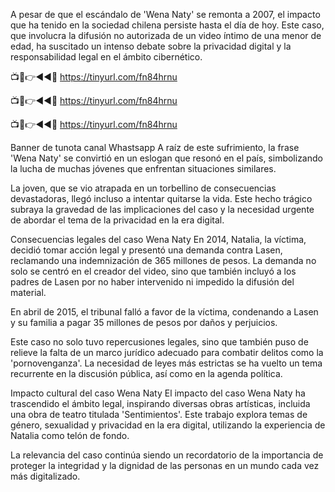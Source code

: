 A pesar de que el escándalo de 'Wena Naty' se remonta a 2007, el impacto que ha tenido en la sociedad chilena persiste hasta el día de hoy. Este caso, que involucra la difusión no autorizada de un video íntimo de una menor de edad, ha suscitado un intenso debate sobre la privacidad digital y la responsabilidad legal en el ámbito cibernético.

📺📱👉◄◄🔴  https://tinyurl.com/fn84hrnu

📺📱👉◄◄🔴  https://tinyurl.com/fn84hrnu

📺📱👉◄◄🔴  https://tinyurl.com/fn84hrnu


Banner de tunota canal Whastsapp
A raíz de este sufrimiento, la frase 'Wena Naty' se convirtió en un eslogan que resonó en el país, simbolizando la lucha de muchas jóvenes que enfrentan situaciones similares.

La joven, que se vio atrapada en un torbellino de consecuencias devastadoras, llegó incluso a intentar quitarse la vida. Este hecho trágico subraya la gravedad de las implicaciones del caso y la necesidad urgente de abordar el tema de la privacidad en la era digital.

Consecuencias legales del caso Wena Naty
En 2014, Natalia, la víctima, decidió tomar acción legal y presentó una demanda contra Lasen, reclamando una indemnización de 365 millones de pesos. La demanda no solo se centró en el creador del video, sino que también incluyó a los padres de Lasen por no haber intervenido ni impedido la difusión del material.

En abril de 2015, el tribunal falló a favor de la víctima, condenando a Lasen y su familia a pagar 35 millones de pesos por daños y perjuicios.

Este caso no solo tuvo repercusiones legales, sino que también puso de relieve la falta de un marco jurídico adecuado para combatir delitos como la 'pornovenganza'. La necesidad de leyes más estrictas se ha vuelto un tema recurrente en la discusión pública, así como en la agenda política.

Impacto cultural del caso Wena Naty
El impacto del caso Wena Naty ha trascendido el ámbito legal, inspirando diversas obras artísticas, incluida una obra de teatro titulada 'Sentimientos'. Este trabajo explora temas de género, sexualidad y privacidad en la era digital, utilizando la experiencia de Natalia como telón de fondo.

La relevancia del caso continúa siendo un recordatorio de la importancia de proteger la integridad y la dignidad de las personas en un mundo cada vez más digitalizado.
